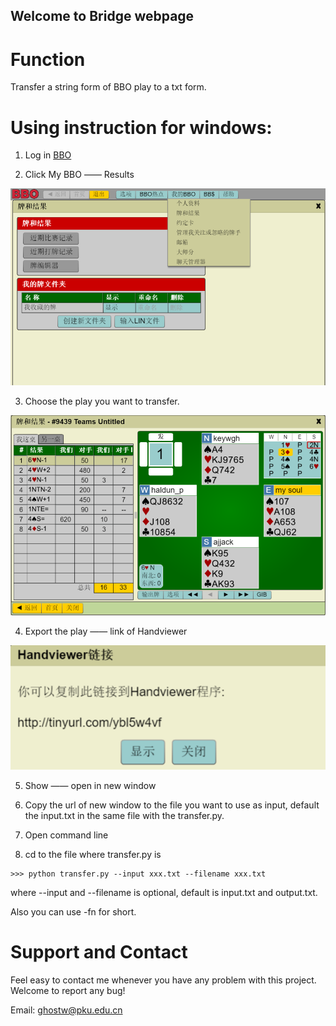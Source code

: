 ## Welcome to Bridge webpage

# Function

Transfer a string form of BBO play to a txt form.


# Using instruction for windows:

1. Log in [BBO](http://www.bridgebase.com)


2. Click My BBO —— Results

 ![p1](https://github.com/KeyWgh/bridge/blob/master/picture/1517327953.png)

3. Choose the play you want to transfer.

 ![p2](https://github.com/KeyWgh/Bridge/blob/master/picture/1517328105.png)

4. Export the play —— link of Handviewer

 ![p.](https://github.com/KeyWgh/Bridge/blob/master/picture/1517328245(1).png)

5. Show —— open in new window

6. Copy the url of new window to the file you want to use as input, default the input.txt in the same file with the transfer.py.

7. Open command line

8. cd to the file where transfer.py is

```
>>> python transfer.py --input xxx.txt --filename xxx.txt
```
  
   where --input and --filename is optional, default is input.txt and output.txt.

   Also you can use -fn for short.



# Support and Contact

Feel easy to contact me whenever you have any problem with this project. Welcome to report any bug!

Email: ghostw@pku.edu.cn
